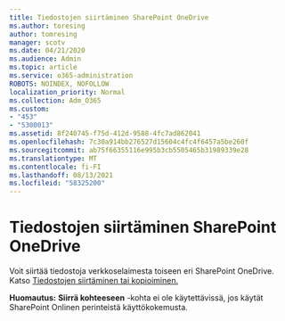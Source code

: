 ```yaml
---
title: Tiedostojen siirtäminen SharePoint OneDrive
ms.author: toresing
author: tomresing
manager: scotv
ms.date: 04/21/2020
ms.audience: Admin
ms.topic: article
ms.service: o365-administration
ROBOTS: NOINDEX, NOFOLLOW
localization_priority: Normal
ms.collection: Adm_O365
ms.custom:
- "453"
- "5300013"
ms.assetid: 8f240745-f75d-412d-9588-4fc7ad862041
ms.openlocfilehash: 7c30a914bb276527d15604c4fc4f6457a5be260f
ms.sourcegitcommit: ab75f66355116e995b3cb5505465b31989339e28
ms.translationtype: MT
ms.contentlocale: fi-FI
ms.lasthandoff: 08/13/2021
ms.locfileid: "58325200"
---
```

# <a name="move-files-in-sharepoint-and-onedrive"></a>Tiedostojen siirtäminen SharePoint OneDrive

Voit siirtää tiedostoja verkkoselaimesta toiseen eri SharePoint OneDrive. Katso [Tiedostojen siirtäminen tai kopioiminen.](https://support.microsoft.com/office/move-or-copy-files-in-sharepoint-00e2f483-4df3-46be-a861-1f5f0c1a87bc?ui=en-US&rs=en-US&ad=US)


**Huomautus:** **Siirrä kohteeseen** -kohta ei ole käytettävissä, jos käytät SharePoint Onlinen perinteistä käyttökokemusta.
  
